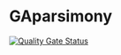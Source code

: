 # GAparsimony

[![Quality Gate Status](http://192.101.163.140/api/project_badges/measure?project=GAparsimony&metric=alert_status)](http://192.101.163.140/dashboard?id=GAparsimony)
